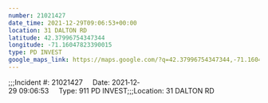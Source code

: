 ```yaml
---
number: 21021427
date_time: 2021-12-29T09:06:53+00:00
location: 31 DALTON RD
latitude: 42.37996754347344
longitude: -71.16047823390015
type: PD INVEST
google_maps_link: https://maps.google.com/?q=42.37996754347344,-71.16047823390015
---
```


;;;Incident #: 21021427     Date: 2021‐12‐29 09:06:53     Type: 911 PD INVEST;;;Location: 31 DALTON RD
